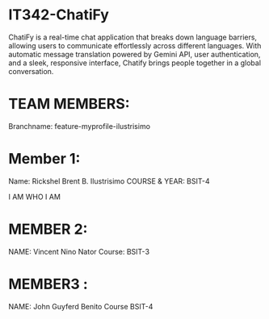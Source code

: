 # IT342-ChatiFy

ChatiFy is a real-time chat application that breaks down language barriers, allowing users to communicate effortlessly across different languages. With automatic message translation powered by Gemini API, user authentication, and a sleek, responsive interface, Chatify brings people together in a global conversation.

# TEAM MEMBERS:


Branchname: feature-myprofile-ilustrisimo



# Member 1:  
Name: Rickshel Brent B. Ilustrisimo
COURSE & YEAR: BSIT-4

I AM WHO I AM


# MEMBER 2:
NAME: Vincent Nino Nator
Course: BSIT-3

# MEMBER3 :

NAME: John Guyferd Benito
Course BSIT-4 

